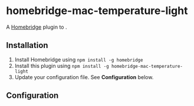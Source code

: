# homebridge-mac-temperature-light

A [Homebridge](https://github.com/nfarina/homebridge) plugin to .

## Installation

1. Install Homebridge using `npm install -g homebridge`
2. Install this plugin using `npm install -g homebridge-mac-temperature-light`
3. Update your configuration file. See **Configuration** below.

## Configuration

